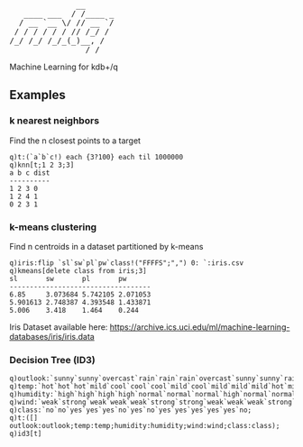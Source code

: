 <pre>
              __
   ____ ___  / /____ _
  / __ `__ \/ // __ `/
 / / / / / / // /_/ /
/_/ /_/ /_/_(_)__, /
                /_/
</pre>

Machine Learning for kdb+/q

## Examples

### k nearest neighbors

Find the n closest points to a target

    q)t:(`a`b`c!) each {3?100} each til 1000000
    q)knn[t;1 2 3;3]
    a b c dist
    ----------
    1 2 3 0
    1 2 4 1
    0 2 3 1

### k-means clustering

Find n centroids in a dataset partitioned by k-means

    q)iris:flip `sl`sw`pl`pw`class!("FFFFS";",") 0: `:iris.csv
    q)kmeans[delete class from iris;3]
    sl       sw       pl       pw
    -----------------------------------
    6.85     3.073684 5.742105 2.071053
    5.901613 2.748387 4.393548 1.433871
    5.006    3.418    1.464    0.244

Iris Dataset available here: https://archive.ics.uci.edu/ml/machine-learning-databases/iris/iris.data

### Decision Tree (ID3)

    q)outlook:`sunny`sunny`overcast`rain`rain`rain`overcast`sunny`sunny`rain`sunny`overcast`overcast`rain;
    q)temp:`hot`hot`hot`mild`cool`cool`cool`mild`cool`mild`mild`mild`hot`mild;
    q)humidity:`high`high`high`high`normal`normal`normal`high`normal`normal`normal`high`normal`high;
    q)wind:`weak`strong`weak`weak`weak`strong`strong`weak`weak`weak`strong`strong`weak`strong;
    q)class:`no`no`yes`yes`yes`no`yes`no`yes`yes`yes`yes`yes`no;
    q)t:([] outlook:outlook;temp:temp;humidity:humidity;wind:wind;class:class);
    q)id3[t]
